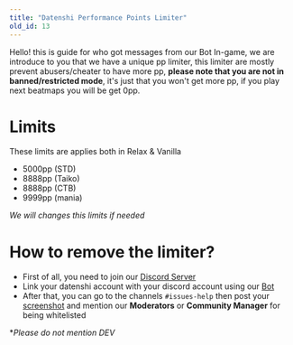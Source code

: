 ```yaml
---
title: "Datenshi Performance Points Limiter"
old_id: 13
---
```


Hello! this is guide for who got messages from our Bot In-game, we are introduce to you that we have a unique pp limiter, this limiter are mostly prevent abusers/cheater to have more pp, **please note that you are not in banned/restricted mode**, it's just that you won't get more pp, if you play next beatmaps you will be get 0pp.

# Limits

These limits are applies both in Relax & Vanilla

- 5000pp (STD)
- 8888pp (Taiko) 
- 8888pp (CTB)
- 9999pp (mania)

*We will changes this limits if needed*

# How to remove the limiter?

- First of all, you need to join our [Discord Server](https://link.troke.id/datenshi) 
- Link your datenshi account with your discord account using our [Bot](https://osu.troke.id/discordtokens) 
- After that, you can go to the channels `#issues-help` then post your [screenshot](https://cdn.discordapp.com/attachments/698597147553169429/816492708356423680/screenshot308.jpg) and mention our **Moderators** or **Community Manager** for being whitelisted

**Please do not mention DEV*
